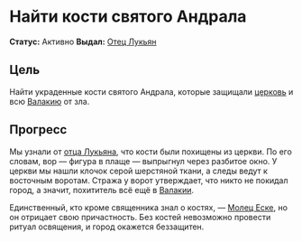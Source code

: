# Найти кости святого Андрала

**Статус:** Активно
**Выдал:** [Отец Лукьян](../../characters/npc/father-lucian.md)

## Цель

Найти украденные кости святого Андрала, которые защищали [церковь](../../locations/st-andrals-church.md) и всю [Валакию](../../locations/vallaki.md) от зла.

## Прогресс

Мы узнали от [отца Лукьяна](../../characters/npc/father-lucian.md), что кости были похищены из церкви. По его словам, вор — фигура в плаще — выпрыгнул через разбитое окно. У церкви мы нашли клочок серой шерстяной ткани, а следы ведут к восточным воротам. Стража у ворот утверждает, что никто не покидал город, а значит, похититель всё ещё в [Валакии](../../locations/vallaki.md).

Единственный, кто кроме священника знал о костях, — [Молец Еске](../../characters/npc/molets-yeske.md), но он отрицает свою причастность. Без костей невозможно провести ритуал освящения, и город окажется беззащитен.
